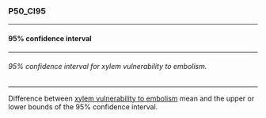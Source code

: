 ### P50_CI95



------
#### 95% confidence interval



------
###### 95% confidence interval for xylem vulnerability to embolism.



------
Difference between [xylem vulnerability to embolism](./P50.md) mean and the upper or lower bounds of the 95% confidence interval.
